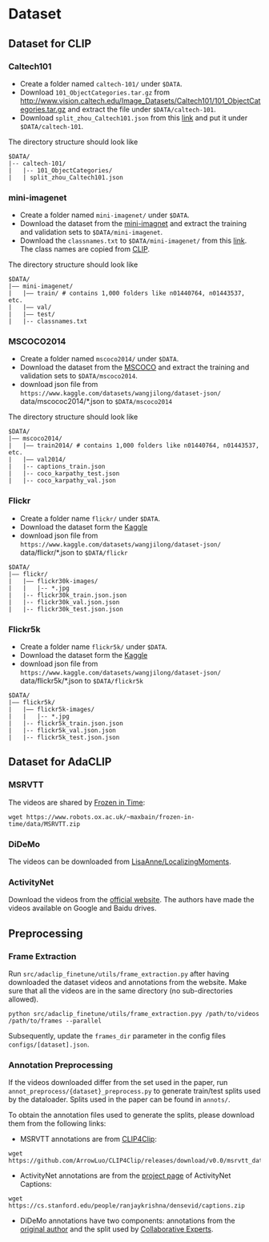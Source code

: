 # Dataset

## Dataset for CLIP

### Caltech101

- Create a folder named `caltech-101/` under `$DATA`.
- Download `101_ObjectCategories.tar.gz` from http://www.vision.caltech.edu/Image_Datasets/Caltech101/101_ObjectCategories.tar.gz and extract the file under `$DATA/caltech-101`.
- Download `split_zhou_Caltech101.json` from this [link](https://drive.google.com/file/d/1hyarUivQE36mY6jSomru6Fjd-JzwcCzN/view?usp=sharing) and put it under `$DATA/caltech-101`.

The directory structure should look like

```
$DATA/
|-- caltech-101/
|   |-- 101_ObjectCategories/
|   | split_zhou_Caltech101.json
```

### mini-imagenet

- Create a folder named `mini-imagenet/` under `$DATA`.
- Download the dataset from the [mini-imagnet](https://yaoyaoliu.web.illinois.edu/projects/mtl/download/) and extract the training and validation sets to `$DATA/mini-imagenet`.
- Download the `classnames.txt` to `$DATA/mini-imagenet/` from this [link](https://drive.google.com/file/d/1-61f_ol79pViBFDG_IDlUQSwoLcn2XXF/view?usp=sharing). The class names are copied from [CLIP](https://github.com/openai/CLIP/blob/main/notebooks/Prompt_Engineering_for_ImageNet.ipynb).

The directory structure should look like

```
$DATA/
|–– mini-imagenet/
|   |–– train/ # contains 1,000 folders like n01440764, n01443537, etc.
|   |–– val/
|   |–– test/
|   |-- classnames.txt
```

### MSCOCO2014

- Create a folder named `mscoco2014/` under `$DATA`.
- Download the dataset from the [MSCOCO](https://cocodataset.org/#download) and extract the training and validation sets to `$DATA/mscoco2014`.
- download json file from `https://www.kaggle.com/datasets/wangjilong/dataset-json/` data/mscococ2014/\*.json to `$DATA/mscoco2014`

The directory structure should look like

```
$DATA/
|–– mscoco2014/
|   |–– train2014/ # contains 1,000 folders like n01440764, n01443537, etc.
|   |–– val2014/
|   |-- captions_train.json
|   |-- coco_karpathy_test.json
|   |-- coco_karpathy_val.json
```

### Flickr

- Create a folder name `flickr/` under `$DATA`.
- Download the dataset form the [Kaggle](https://www.kaggle.com/datasets/eeshawn/flickr30k/data)
- download json file from `https://www.kaggle.com/datasets/wangjilong/dataset-json/` data/flickr/\*.json to `$DATA/flickr`

```
$DATA/
|–– flickr/
|   |–– flickr30k-images/
|   |   |-- *.jpg
|   |-- flickr30k_train.json.json
|   |-- flickr30k_val.json.json
|   |-- flickr30k_test.json.json
```

### Flickr5k

- Create a folder name `flickr5k/` under `$DATA`.
- Download the dataset form the [Kaggle](https://www.kaggle.com/datasets/wangjilong/self-data/code)
- download json file from `https://www.kaggle.com/datasets/wangjilong/dataset-json/` data/flickr5k/\*.json to `$DATA/flickr5k`

```
$DATA/
|–– flickr5k/
|   |–– flickr5k-images/
|   |   |-- *.jpg
|   |-- flickr5k_train.json.json
|   |-- flickr5k_val.json.json
|   |-- flickr5k_test.json.json
```

## Dataset for AdaCLIP

### MSRVTT

The videos are shared by [Frozen in Time](https://github.com/m-bain/frozen-in-time#-finetuning-benchmarks-msr-vtt):

```
wget https://www.robots.ox.ac.uk/~maxbain/frozen-in-time/data/MSRVTT.zip
```

### DiDeMo

The videos can be downloaded from [LisaAnne/LocalizingMoments](https://github.com/LisaAnne/LocalizingMoments).

### ActivityNet

Download the videos from the [official website](http://activity-net.org/download.html). The authors have made the videos available on Google and Baidu drives.

## Preprocessing

### Frame Extraction

Run `src/adaclip_finetune/utils/frame_extraction.py` after having downloaded the dataset videos and annotations from the website. Make sure that all the videos are in the same directory (no sub-directories allowed).

```
python src/adaclip_finetune/utils/frame_extraction.pyy /path/to/videos /path/to/frames --parallel
```

Subsequently, update the `frames_dir` parameter in the config files `configs/[dataset].json`.

### Annotation Preprocessing

If the videos downloaded differ from the set used in the paper, run `annot_preprocess/{dataset}_preprocess.py` to generate train/test splits used by the dataloader. Splits used in the paper can be found in `annots/`.

To obtain the annotation files used to generate the splits, please download them from the following links:

- MSRVTT annotations are from [CLIP4Clip](https://github.com/ArrowLuo/CLIP4Clip):

```
wget https://github.com/ArrowLuo/CLIP4Clip/releases/download/v0.0/msrvtt_data.zip
```

- ActivityNet annotations are from the [project page](https://cs.stanford.edu/people/ranjaykrishna/densevid/) of ActivityNet Captions:

```
wget https://cs.stanford.edu/people/ranjaykrishna/densevid/captions.zip
```

- DiDeMo annotations have two components: annotations from the [original author](https://github.com/LisaAnne/LocalizingMoments/tree/master/data) and the split used by [Collaborative Experts](https://github.com/albanie/collaborative-experts/tree/master/misc/datasets/didemo).

